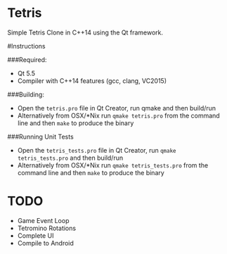 # Tetris
Simple Tetris Clone in C++14 using the Qt framework.

#Instructions


###Required:
- Qt 5.5
- Compiler with C++14 features (gcc, clang, VC2015)

###Building:

- Open the `tetris.pro` file in Qt Creator, run qmake and then build/run
- Alternatively from OSX/*Nix run `qmake tetris.pro` from the command line and then `make`
  to produce the binary

###Running Unit Tests

- Open the `tetris_tests.pro` file in Qt Creator, run `qmake tetris_tests.pro` and then build/run
- Alternatively from OSX/*Nix run `qmake tetris_tests.pro` from the command line and then `make`
  to produce the binary


# TODO
- Game Event Loop
- Tetromino Rotations
- Complete UI
- Compile to Android
